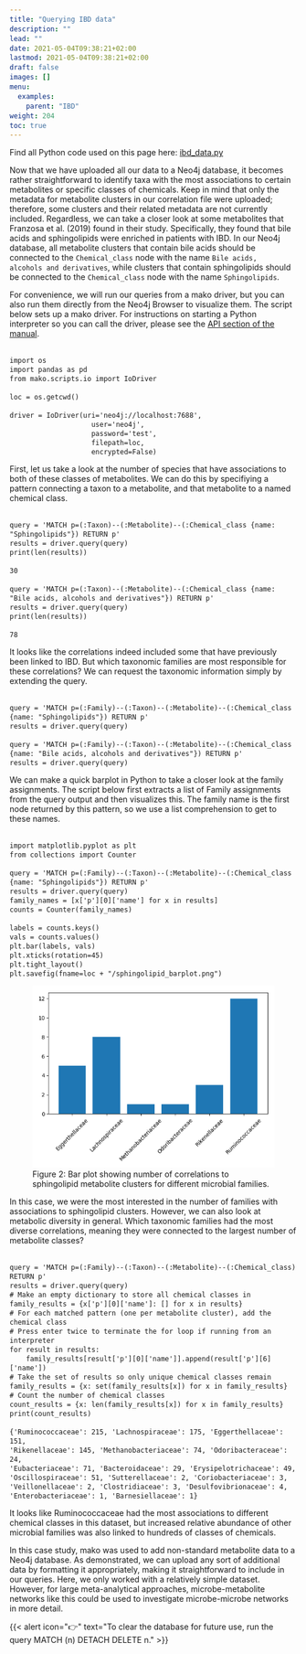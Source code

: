 ```yaml
---
title: "Querying IBD data"
description: ""
lead: ""
date: 2021-05-04T09:38:21+02:00
lastmod: 2021-05-04T09:38:21+02:00
draft: false
images: []
menu: 
  examples:
    parent: "IBD"
weight: 204
toc: true
---
```

Find all Python code used on this page here: <a href="https://ramellose.github.io/mako_docs/demo/ibd_data.py">ibd_data.py</a><br>

Now that we have uploaded all our data to a Neo4j database, it becomes rather straightforward to identify taxa with the most associations to certain metabolites or specific classes of chemicals. Keep in mind that only the metadata for metabolite clusters in our correlation file were uploaded; therefore, some clusters and their related metadata are not currently included. Regardless, we can take a closer look at some metabolites that Franzosa et al. (2019) found in their study. Specifically, they found that bile acids and sphingolipids were enriched in patients with IBD. In our Neo4j database, all metabolite clusters that contain bile acids should be connected to the <code>Chemical_class</code> node with the name <code>Bile acids, alcohols and derivatives</code>, while clusters that contain sphingolipids should be connected to the <code>Chemical_class</code> node with the name <code>Sphingolipids</code>. 

For convenience, we will run our queries from a mako driver, but you can also run them directly from the Neo4j Browser to visualize them. The script below sets up a mako driver. For instructions on starting a Python interpreter so you can call the driver, please see the <a href="https://ramellose.github.io/mako_docs/manual/api/python/">API section of the manual</a>. 

<pre><code>
import os
import pandas as pd
from mako.scripts.io import IoDriver

loc = os.getcwd()

driver = IoDriver(uri='neo4j://localhost:7688',
                    user='neo4j',
                    password='test',
                    filepath=loc,
                    encrypted=False)
</pre></code>

First, let us take a look at the number of species that have associations to both of these classes of metabolites. 
We can do this by specifiying a pattern connecting a taxon to a metabolite, and that metabolite to a named chemical class. 

<pre><code>
query = 'MATCH p=(:Taxon)--(:Metabolite)--(:Chemical_class {name: "Sphingolipids"}) RETURN p'
results = driver.query(query)
print(len(results))

30

query = 'MATCH p=(:Taxon)--(:Metabolite)--(:Chemical_class {name: "Bile acids, alcohols and derivatives"}) RETURN p'
results = driver.query(query)
print(len(results))

78
</pre></code>

It looks like the correlations indeed included some that have previously been linked to IBD. But which taxonomic families are most responsible for these correlations? We can request the taxonomic information simply by extending the query. 

<pre><code>
query = 'MATCH p=(:Family)--(:Taxon)--(:Metabolite)--(:Chemical_class {name: "Sphingolipids"}) RETURN p'
results = driver.query(query)

query = 'MATCH p=(:Family)--(:Taxon)--(:Metabolite)--(:Chemical_class {name: "Bile acids, alcohols and derivatives"}) RETURN p'
results = driver.query(query)
</pre></code>

We can make a quick barplot in Python to take a closer look at the family assignments. The script below first extracts a list of Family assignments from the query output and then visualizes this. The family name is the first node returned by this pattern, so we use a list comprehension to get to these names. 


<pre><code>
import matplotlib.pyplot as plt
from collections import Counter

query = 'MATCH p=(:Family)--(:Taxon)--(:Metabolite)--(:Chemical_class {name: "Sphingolipids"}) RETURN p'
results = driver.query(query)
family_names = [x['p'][0]['name'] for x in results]
counts = Counter(family_names)

labels = counts.keys()
vals = counts.values()
plt.bar(labels, vals)
plt.xticks(rotation=45)
plt.tight_layout()
plt.savefig(fname=loc + "/sphingolipid_barplot.png")
</pre></code>

<figure>
  <img src="/images/ibd_families.PNG" alt="Bar plot showing number of correlations to sphingolipid metabolite clusters for different microbial families." width="600"> 
  <figcaption>Figure 2: Bar plot showing number of correlations to sphingolipid metabolite clusters for different microbial families.</figcaption>
</figure>

In this case, we were the most interested in the number of families with associations to sphingolipid clusters. However, we can also look at metabolic diversity in general. Which taxonomic families had the most diverse correlations, meaning they were connected to the largest number of metabolite classes?

<pre><code>
query = 'MATCH p=(:Family)--(:Taxon)--(:Metabolite)--(:Chemical_class) RETURN p'
results = driver.query(query)
# Make an empty dictionary to store all chemical classes in
family_results = {x['p'][0]['name']: [] for x in results}
# For each matched pattern (one per metabolite cluster), add the chemical class
# Press enter twice to terminate the for loop if running from an interpreter
for result in results:
    family_results[result['p'][0]['name']].append(result['p'][6]['name'])
# Take the set of results so only unique chemical classes remain
family_results = {x: set(family_results[x]) for x in family_results}
# Count the number of chemical classes
count_results = {x: len(family_results[x]) for x in family_results}
print(count_results)

{'Ruminococcaceae': 215, 'Lachnospiraceae': 175, 'Eggerthellaceae': 151, <br>'Rikenellaceae': 145, 'Methanobacteriaceae': 74, 'Odoribacteraceae': 24, <br>'Eubacteriaceae': 71, 'Bacteroidaceae': 29, 'Erysipelotrichaceae': 49, <br>'Oscillospiraceae': 51, 'Sutterellaceae': 2, 'Coriobacteriaceae': 3, <br>'Veillonellaceae': 2, 'Clostridiaceae': 3, 'Desulfovibrionaceae': 4, <br>'Enterobacteriaceae': 1, 'Barnesiellaceae': 1}
</pre></code>

It looks like Ruminococcaceae had the most associations to different chemical classes in this dataset, but increased relative abundance of other microbial families was also linked to hundreds of classes of chemicals. <br>

In this case study, mako was used to add non-standard metabolite data to a Neo4j database. As demonstrated, we can upload any sort of additional data by formatting it appropriately, making it straightforward to include in our queries. Here, we only worked with a relatively simple dataset. However, for large meta-analytical approaches, microbe-metabolite networks like this could be used to investigate microbe-microbe networks in more detail. 

{{< alert icon="👉" text="To clear the database for future use, run the query MATCH (n) DETACH DELETE n." >}}
